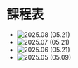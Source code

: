 # 課程表

- ![2025.08 (05.21)](https://static.wixstatic.com/media/d32e25_d0d4d2369fa546c5a3df84b04200b5fd~mv2.jpg)
- ![2025.07 (05.21)](https://static.wixstatic.com/media/d32e25_8444f2af9d284827a2ea86e58c656291~mv2.jpg)
- ![2025.06 (05.21)](https://static.wixstatic.com/media/d32e25_4a4bbef09a2e44699c192beb0563fc9c~mv2.jpg)
- ![2025.05 (05.09)](https://static.wixstatic.com/media/d32e25_95c03d62e8f5466caa9f3865e89892a0~mv2.jpg)

